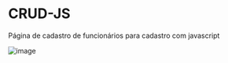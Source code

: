 # CRUD-JS

Página de cadastro de funcionários para cadastro com javascript

![image](https://user-images.githubusercontent.com/31543087/224569102-158de582-2d10-43bc-b0ff-f787024884df.png)
